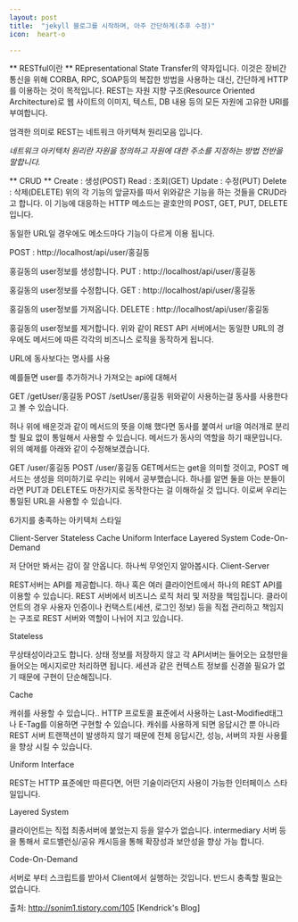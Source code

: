 ```yaml
---
layout: post
title:  "jekyll 블로그를 시작하며, 아주 간단하게(추후 수정)"
icon:  heart-o

---
```


** RESTful이란 **
REpresentational State Transfer의 약자입니다.
이것은 장비간 통신을 위해 CORBA, RPC, SOAP등의 복잡한 방법을 사용하는 대신, 간단하게 HTTP를 이용하는 것이 목적입니다.
REST는 자원 지향 구조(Resource Oriented Architecture)로 웹 사이트의 이미지, 텍스트, DB 내용 등의 모든 자원에 고유한 URI를 부여합니다.

엄격한 의미로 REST는 네트워크 아키텍쳐 원리모음 입니다.

*네트워크 아키텍처 원리란 자원을 정의하고 자원에 대한 주소를 지정하는 방법 전반을 말합니다.*

** CRUD **
Create : 생성(POST)
Read : 조회(GET)
Update : 수정(PUT)
Delete : 삭제(DELETE)
위의 각 기능의 앞글자를 따서 위와같은 기능을 하는 것들을 CRUD라고 합니다.
이 기능에 대응하는 HTTP 메소드는 괄호안의 POST, GET, PUT, DELETE 입니다.

동일한 URL일 경우에도 메소드마다 기능이 다르게 이용 됩니다.

POST : http://localhost/api/user/홍길동

홍길동의 user정보를 생성합니다.
PUT : http://localhost/api/user/홍길동

홍길동의 user정보를 수정합니다.
GET : http://localhost/api/user/홍길동

홍길동의 user정보를 가져옵니다.
DELETE : http://localhost/api/user/홍길동

홍길동의 user정보를 제거합니다.
위와 같이 REST API 서버에서는 동일한 URL의 경우에도 메서드에 따른 각각의 비즈니스 로직을 동작하게 됩니다.

URL에 동사보다는 명사를 사용

예를들면 user를 추가하거나 가져오는 api에 대해서

GET /getUser/홍길동
POST /setUser/홍길동
위와같이 사용하는걸 동사를 사용한다고 볼 수 있습니다.

허나 위에 배운것과 같이 메서드의 뜻을 이해 했다면 동사를 붙여서 url을 여러개로 분리할 필요 없이 통일해서 사용할 수 있습니다.
메서드가 동사의 역할을 하기 때문입니다. 위의 예제를 아래와 같이 수정해보겠습니다.

GET /user/홍길동
POST /user/홍길동
GET메서드는 get을 의미할 것이고, POST 메서드는 생성을 의미하기로 우리는 위에서 공부했습니다.
하나를 알면 둘을 아는 분들이라면 PUT과 DELETE도 마찬가지로 동작한다는 걸 이해하실 것 입니다.
이로써 우리는 통일된 URL을 사용할 수 있습니다.

6가지를 충족하는 아키텍처 스타일

Client-Server
Stateless
Cache
Uniform Interface
Layered System
Code-On-Demand


저 단어만 봐서는 감이 잘 안옵니다. 하나씩 무엇인지 알아봅시다.
Client-Server


REST서버는 API를 제공합니다.
하나 혹은 여러 클라이언트에서 하나의 REST API를 이용할 수 있습니다.
REST 서버에서 비즈니스 로직 처리 및 저장을 책임집니다.
클라이언트의 경우 사용자 인증이나 컨택스트(세션, 로그인 정보) 등을 직접 관리하고 책임지는 구조로 REST 서버와 역할이 나뉘어 지고 있습니다.

Stateless

무상태성이라고도 합니다.
상태 정보를 저장하지 않고 각 API서버는 들어오는 요청만을 들어오는 메시지로만 처리하면 됩니다.
세션과 같은 컨텍스트 정보를 신경쓸 필요가 없기 때문에 구현이 단순해집니다.

Cache

캐쉬를 사용할 수 있습니다..
HTTP 프로토콜 표준에서 사용하는 Last-Modified태그나 E-Tag를 이용하면 구현할 수 있습니다.
캐쉬를 사용하게 되면 응답시간 뿐 아니라 REST 서버 트랜잭션이 발생하지 않기 때문에 전체 응답시간, 성능, 서버의 자원 사용률을 향상 시킬 수 있습니다.

Uniform Interface

REST는 HTTP 표준에만 따른다면, 어떤 기술이라던지 사용이 가능한 인터페이스 스타일입니다.


Layered System

클라이언트는 직접 최종서버에 붙었는지 등을 알수가 없습니다.
intermediary 서버 등을 통해서 로드밸런싱/공유 캐시등을 통해 확장성과 보안성을 향상 가능 합니다.

Code-On-Demand

서버로 부터 스크립트를 받아서 Client에서 실행하는 것입니다.
반드시 충족할 필요는 없습니다.




출처: http://sonim1.tistory.com/105 [Kendrick's Blog]
